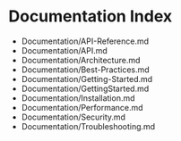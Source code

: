 # Documentation Index

- [](&)Documentation/API-Reference.md
- [](&)Documentation/API.md
- [](&)Documentation/Architecture.md
- [](&)Documentation/Best-Practices.md
- [](&)Documentation/Getting-Started.md
- [](&)Documentation/GettingStarted.md
- [](&)Documentation/Installation.md
- [](&)Documentation/Performance.md
- [](&)Documentation/Security.md
- [](&)Documentation/Troubleshooting.md
